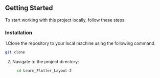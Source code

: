 <!-- GETTING STARTED -->
## Getting Started

To start working with this project locally, follow these steps:


### Installation

1.Clone the repository to your local machine using the following command:
   ```sh
   git clone 
   ```
2. Navigate to the project directory:

    ```bash
      cd Learn_Flutter_Layout-2
    ```
